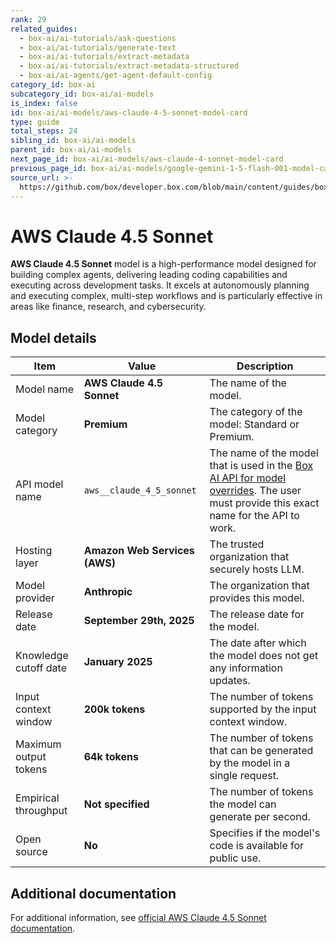 ```yaml
---
rank: 29
related_guides:
  - box-ai/ai-tutorials/ask-questions
  - box-ai/ai-tutorials/generate-text
  - box-ai/ai-tutorials/extract-metadata
  - box-ai/ai-tutorials/extract-metadata-structured
  - box-ai/ai-agents/get-agent-default-config
category_id: box-ai
subcategory_id: box-ai/ai-models
is_index: false
id: box-ai/ai-models/aws-claude-4-5-sonnet-model-card
type: guide
total_steps: 24
sibling_id: box-ai/ai-models
parent_id: box-ai/ai-models
next_page_id: box-ai/ai-models/aws-claude-4-sonnet-model-card
previous_page_id: box-ai/ai-models/google-gemini-1-5-flash-001-model-card
source_url: >-
  https://github.com/box/developer.box.com/blob/main/content/guides/box-ai/ai-models/aws-claude-4-5-sonnet-model-card.md
---
```

# AWS Claude 4.5 Sonnet

**AWS Claude 4.5 Sonnet** model is a high-performance model designed for building complex agents, delivering leading coding capabilities and executing across development tasks. It excels at autonomously planning and executing complex, multi-step workflows and is particularly effective in areas like finance, research, and cybersecurity.

## Model details

| Item  | Value | Description |
| ----- | ----- | ----------- |
| Model name | **AWS Claude 4.5 Sonnet** | The name of the model. |
| Model category | **Premium** | The category of the model: Standard or Premium. |
| API model name |`aws__claude_4_5_sonnet`| The name of the model that is used in the [Box AI API for model overrides][overrides]. The user must provide this exact name for the API to work. |
| Hosting layer | **Amazon Web Services (AWS)** | The trusted organization that securely hosts LLM. |
| Model provider | **Anthropic** | The organization that provides this model. |
| Release date | **September 29th, 2025** | The release date for the model. |
| Knowledge cutoff date | **January 2025** | The date after which the model does not get any information updates. |
| Input context window | **200k tokens** | The number of tokens supported by the input context window. |
| Maximum output tokens | **64k tokens** | The number of tokens that can be generated by the model in a single request.|
| Empirical throughput| **Not specified** | The number of tokens the model can generate per second. |
| Open source | **No** | Specifies if the model's code is available for public use.|

## Additional documentation

For additional information, see [official AWS Claude 4.5 Sonnet documentation][aws-claude].

[aws-claude]: https://aws.amazon.com/bedrock/anthropic/
[overrides]: g://box-ai/ai-agents/ai-agent-overrides